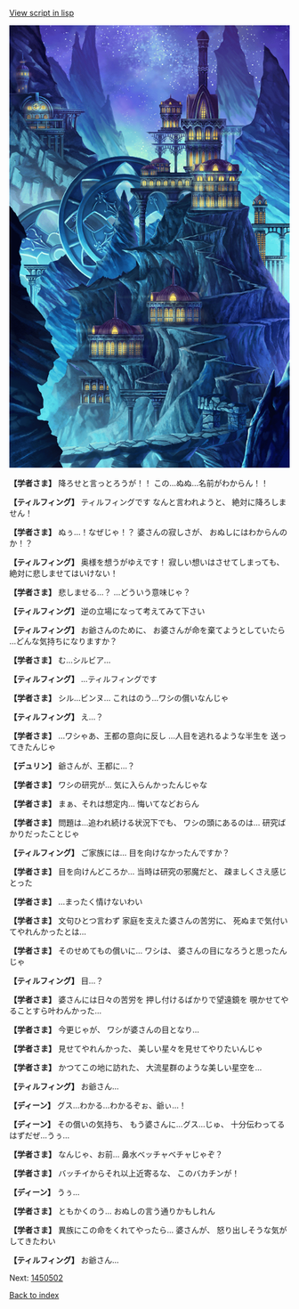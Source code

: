 [View script in lisp](../scripts/1450302.txt)

![004_observatory.png](../images/backgrounds/004_observatory.png)

**【学者さま】**
降ろせと言っとろうが！！
この…ぬぬ…名前がわからん！！

**【ティルフィング】**
ティルフィングです
なんと言われようと、
絶対に降ろしません！

**【学者さま】**
ぬぅ…！なぜじゃ！？
婆さんの寂しさが、
おぬしにはわからんのか！？

**【ティルフィング】**
奥様を想うがゆえです！
寂しい想いはさせてしまっても、
絶対に悲しませてはいけない！

**【学者さま】**
悲しませる…？
…どういう意味じゃ？

**【ティルフィング】**
逆の立場になって考えてみて下さい

**【ティルフィング】**
お爺さんのために、
お婆さんが命を棄てようとしていたら
…どんな気持ちになりますか？

**【学者さま】**
む…シルビア…

**【ティルフィング】**
…ティルフィングです

**【学者さま】**
シル…ビンヌ…
これはのう…ワシの償いなんじゃ

**【ティルフィング】**
え…？

**【学者さま】**
…ワシゃあ、王都の意向に反し
…人目を逃れるような半生を
送ってきたんじゃ

**【デュリン】**
爺さんが、王都に…？

**【学者さま】**
ワシの研究が…
気に入らんかったんじゃな

**【学者さま】**
まぁ、それは想定内…
悔いてなどおらん

**【学者さま】**
問題は…追われ続ける状況下でも、
ワシの頭にあるのは…
研究ばかりだったことじゃ

**【ティルフィング】**
ご家族には…
目を向けなかったんですか？

**【学者さま】**
目を向けんどころか…
当時は研究の邪魔だと、
疎ましくさえ感じとった

**【学者さま】**
…まったく情けないわい

**【学者さま】**
文句ひとつ言わず
家庭を支えた婆さんの苦労に、
死ぬまで気付いてやれんかったとは…

**【学者さま】**
そのせめてもの償いに…
ワシは、
婆さんの目になろうと思ったんじゃ

**【ティルフィング】**
目…？

**【学者さま】**
婆さんには日々の苦労を
押し付けるばかりで望遠鏡を
覗かせてやることすら叶わんかった…

**【学者さま】**
今更じゃが、
ワシが婆さんの目となり…

**【学者さま】**
見せてやれんかった、
美しい星々を見せてやりたいんじゃ

**【学者さま】**
かつてこの地に訪れた、
大流星群のような美しい星空を…

**【ティルフィング】**
お爺さん…

**【ディーン】**
グス…わかる…わかるぞぉ、爺ぃ…！

**【ディーン】**
その償いの気持ち、
もう婆さんに…グス…じゅ、
十分伝わってるはずだぜ…うぅ…

**【学者さま】**
なんじゃ、お前…
鼻水ベッチャベチャじゃぞ？

**【学者さま】**
バッチイからそれ以上近寄るな、
このバカチンが！

**【ディーン】**
うぅ…

**【学者さま】**
ともかくのう…
おぬしの言う通りかもしれん

**【学者さま】**
異族にこの命をくれてやったら…
婆さんが、
怒り出しそうな気がしてきたわい

**【ティルフィング】**
お爺さん…

Next: [1450502](1450502.md)

[Back to index](index.md)
